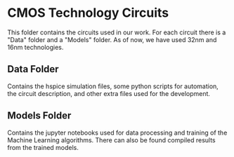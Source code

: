 # CMOS Technology Circuits
This folder contains the circuits used in our work. For each circuit there is a "Data" folder and a "Models" folder.
As of now, we have used 32nm and 16nm technologies.

## Data Folder
Contains the hspice simulation files, some python scripts for automation, the circuit description, and other extra files used for the development.

## Models Folder
Contains the jupyter notebooks used for data processing and training of the Machine Learning algorithms. There can also be found compiled results from the trained models.